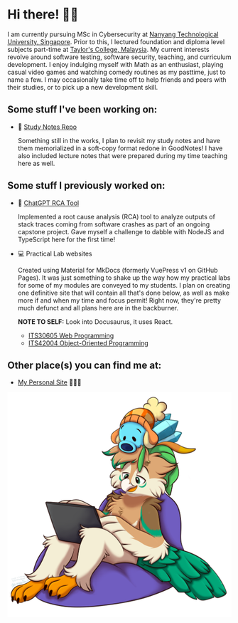 # Hi there! 👋🏻

I am currently pursuing MSc in Cybersecurity at [Nanyang Technological University, Singapore](https://ntu.edu.sg).
Prior to this, I lectured foundation and diploma level subjects part-time at [Taylor's College, Malaysia](https://college.taylors.edu.my).
My current interests revolve around software testing, software security, teaching, and curriculum development.
I enjoy indulging myself with Math as an enthusiast, playing casual video games and watching comedy routines as my pasttime, just to name a few.
I may occasionally take time off to help friends and peers with their studies, or to pick up a new development skill.

## Some stuff I've been working on:

- 📝 [Study Notes Repo](https://henryheng612.com/notes)

  Something still in the works, I plan to revisit my study notes and have them memorialized in a soft-copy format redone in GoodNotes!
  I have also included lecture notes that were prepared during my time teaching here as well.

## Some stuff I previously worked on:

- 🤖 [ChatGPT RCA Tool](https://github.com/deezombiedude612/rca-tool)

  Implemented a root cause analysis (RCA) tool to analyze outputs of stack traces coming from software crashes as part of an ongoing capstone project.
  Gave myself a challenge to dabble with NodeJS and TypeScript here for the first time!

- 💻 Practical Lab websites

  Created using Material for MkDocs (formerly VuePress v1 on GitHub Pages).
  It was just something to shake up the way how my practical labs for some of my modules are conveyed to my students.
  I plan on creating one definitive site that will contain all that's done below, as well as make more if and when my time and focus permit!
  Right now, they're pretty much defunct and all plans here are in the backburner.

  **NOTE TO SELF:** Look into Docusaurus, it uses React.

  - [ITS30605 Web Programming](https://deezombiedude612.github.io/wp-labs)
  - [ITS42004 Object-Oriented Programming](https://deezombiedude612.github.io/oop-labs)

## Other place(s) you can find me at:

- [My Personal Site](https://henryheng612.com) 🧑🏻‍💻

<div style="" align="center">
	<img src="assets/intro_idle.png" alt="Intro Image" style="width: 600px;">
</div>
